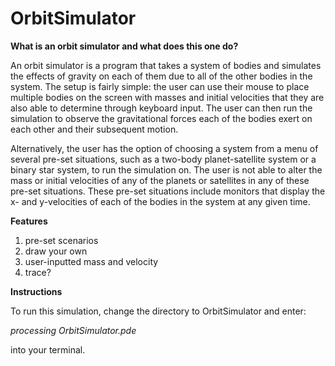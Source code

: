 # OrbitSimulator

<b>What is an orbit simulator and what does this one do?</b>

An orbit simulator is a program that takes a system of bodies and simulates the effects of gravity on each of them due to all of the other bodies in the system. The setup is fairly simple: the user can use their mouse to place multiple bodies on the screen with masses and initial velocities that they are also able to determine through keyboard input. The user can then run the simulation to observe the gravitational forces each of the bodies exert on each other and their subsequent motion.

Alternatively, the user has the option of choosing a system from a menu of several pre-set situations, such as a two-body planet-satellite system or a binary star system, to run the simulation on.  The user is not able to alter the mass or initial velocities of any of the planets or satellites in any of these pre-set situations. These pre-set situations include monitors that display the x- and y-velocities of each of the bodies in the system at any given time.

<b>Features</b>

<ol>
  <li>pre-set scenarios</li>
  <li>draw your own</li>
  <li>user-inputted mass and velocity</li>
  <li>trace?</li>
</ol>

<b>Instructions</b>

To run this simulation, change the directory to OrbitSimulator and enter:

<i>processing OrbitSimulator.pde</i>

into your terminal.
